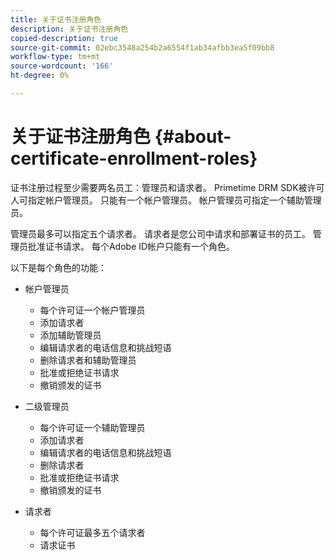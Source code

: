 ```yaml
---
title: 关于证书注册角色
description: 关于证书注册角色
copied-description: true
source-git-commit: 02ebc3548a254b2a6554f1ab34afbb3ea5f09bb8
workflow-type: tm+mt
source-wordcount: '166'
ht-degree: 0%

---
```


# 关于证书注册角色 {#about-certificate-enrollment-roles}

证书注册过程至少需要两名员工：管理员和请求者。 Primetime DRM SDK被许可人可指定帐户管理员。 只能有一个帐户管理员。 帐户管理员可指定一个辅助管理员。

管理员最多可以指定五个请求者。 请求者是您公司中请求和部署证书的员工。 管理员批准证书请求。 每个Adobe ID帐户只能有一个角色。

以下是每个角色的功能：

* 帐户管理员

   * 每个许可证一个帐户管理员
   * 添加请求者
   * 添加辅助管理员
   * 编辑请求者的电话信息和挑战短语
   * 删除请求者和辅助管理员
   * 批准或拒绝证书请求
   * 撤销颁发的证书

* 二级管理员

   * 每个许可证一个辅助管理员
   * 添加请求者
   * 编辑请求者的电话信息和挑战短语
   * 删除请求者
   * 批准或拒绝证书请求
   * 撤销颁发的证书

* 请求者

   * 每个许可证最多五个请求者
   * 请求证书
